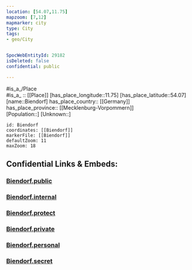 ```yaml
---
location: [54.07,11.75] 
mapzoom: [7,12] 
mapmarker: city 
type: City
tags:
- geo/City


SpocWebEntityId: 29182
isDeleted: false
confidential: public

---
```

#is_a_/Place  
#is_a_ :: [[Place]] 
[has_place_longitude::11.75] 
[has_place_latitude::54.07] 
[name::Biendorf] 
has_place_country:: [[Germany]]  
has_place_province:: [[Mecklenburg-Vorpommern]]  
[Population::] 
[Unknown::] 


```leaflet
id: Biendorf
coordinates: [[Biendorf]] 
markerFile: [[Biendorf]] 
defaultZoom: 11 
maxZoom: 18
```


## Confidential Links & Embeds: 

### [Biendorf.public](/_public/\Earth\Continent\Europe\Europe~Central\Germany\Germany~East\Mecklenburg-Vorpommern\counties~MV\Rostock\cities~Rostock\Neubukow\boroughs~NeubukowBiendorf.public.md) 

### [Biendorf.internal](/_internal/\Earth\Continent\Europe\Europe~Central\Germany\Germany~East\Mecklenburg-Vorpommern\counties~MV\Rostock\cities~Rostock\Neubukow\boroughs~NeubukowBiendorf.internal.md) 

### [Biendorf.protect](/_protect/\Earth\Continent\Europe\Europe~Central\Germany\Germany~East\Mecklenburg-Vorpommern\counties~MV\Rostock\cities~Rostock\Neubukow\boroughs~NeubukowBiendorf.protect.md) 

### [Biendorf.private](/_private/\Earth\Continent\Europe\Europe~Central\Germany\Germany~East\Mecklenburg-Vorpommern\counties~MV\Rostock\cities~Rostock\Neubukow\boroughs~NeubukowBiendorf.private.md) 

### [Biendorf.personal](/_personal/\Earth\Continent\Europe\Europe~Central\Germany\Germany~East\Mecklenburg-Vorpommern\counties~MV\Rostock\cities~Rostock\Neubukow\boroughs~NeubukowBiendorf.personal.md) 

### [Biendorf.secret](/_secret/\Earth\Continent\Europe\Europe~Central\Germany\Germany~East\Mecklenburg-Vorpommern\counties~MV\Rostock\cities~Rostock\Neubukow\boroughs~NeubukowBiendorf.secret.md)

